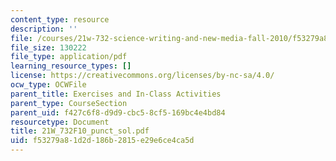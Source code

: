 ```yaml
---
content_type: resource
description: ''
file: /courses/21w-732-science-writing-and-new-media-fall-2010/f53279a81d2d186b2815e29e6ce4ca5d_21W_732F10_punct_sol.pdf
file_size: 130222
file_type: application/pdf
learning_resource_types: []
license: https://creativecommons.org/licenses/by-nc-sa/4.0/
ocw_type: OCWFile
parent_title: Exercises and In-Class Activities
parent_type: CourseSection
parent_uid: f427c6f8-d9d9-cbc5-8cf5-169bc4e4bd84
resourcetype: Document
title: 21W_732F10_punct_sol.pdf
uid: f53279a8-1d2d-186b-2815-e29e6ce4ca5d
---
```

